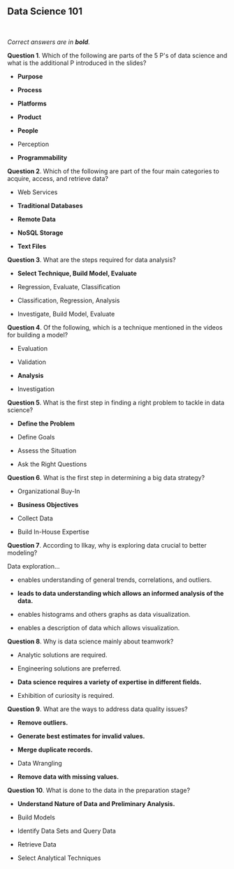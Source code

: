 ## Data Science 101
<br>

_Correct answers are in **bold**._
<br>


**Question 1**. Which of the following are parts of the 5 P's of data science and what is the additional P introduced in the slides?

* **Purpose**

* **Process**

* **Platforms**

* **Product**

* **People**

* Perception

* **Programmability**


**Question 2**. Which of the following are part of the four main categories to acquire, access, and retrieve data?

* Web Services

* **Traditional Databases**

* **Remote Data**

* **NoSQL Storage**

* **Text Files**


**Question 3**. What are the steps required for data analysis?

* **Select Technique, Build Model, Evaluate**

* Regression, Evaluate, Classification

* Classification, Regression, Analysis

* Investigate, Build Model, Evaluate


**Question 4**. Of the following, which is a technique mentioned in the videos for building a model?

* Evaluation

* Validation

* **Analysis**

* Investigation


**Question 5**. What is the first step in finding a right problem to tackle in data science?

* **Define the Problem**

* Define Goals

* Assess the Situation

* Ask the Right Questions


**Question 6**. What is the first step in determining a big data strategy?

* Organizational Buy-In

* **Business Objectives**

* Collect Data

* Build In-House Expertise


**Question 7**. According to Ilkay, why is exploring data crucial to better modeling?

Data exploration... <complete the sentence>

* enables understanding of general trends, correlations, and outliers.

* **leads to data understanding which allows an informed analysis of the data.**

* enables histograms and others graphs as data visualization.

* enables a description of data which allows visualization.


**Question 8**. Why is data science mainly about teamwork?

* Analytic solutions are required.

* Engineering solutions are preferred.

* **Data science requires a variety of expertise in different fields.**

* Exhibition of curiosity is required.


**Question 9**. What are the ways to address data quality issues?

* **Remove outliers.**

* **Generate best estimates for invalid values.**

* **Merge duplicate records.**

* Data Wrangling

* **Remove data with missing values.**

**Question 10**. What is done to the data in the preparation stage?

* **Understand Nature of Data and Preliminary Analysis.**

* Build Models

* Identify Data Sets and Query Data

* Retrieve Data

* Select Analytical Techniques 

